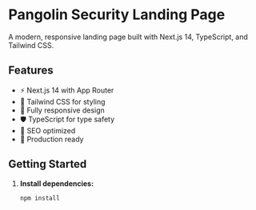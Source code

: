 # Pangolin Security Landing Page

A modern, responsive landing page built with Next.js 14, TypeScript, and Tailwind CSS.

## Features

- ⚡ Next.js 14 with App Router
- 🎨 Tailwind CSS for styling
- 📱 Fully responsive design
- 🛡️ TypeScript for type safety
- 🎯 SEO optimized
- 🚀 Production ready

## Getting Started

1. **Install dependencies:**
   ```bash
   npm install